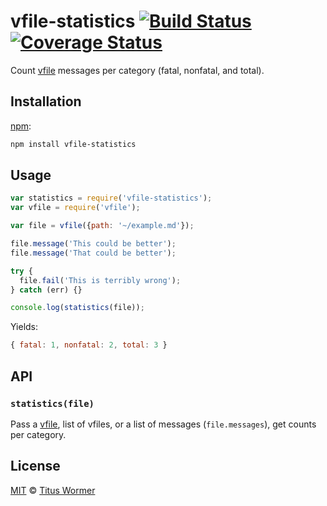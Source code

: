 # vfile-statistics [![Build Status][travis-badge]][travis] [![Coverage Status][codecov-badge]][codecov]

Count [vfile][] messages per category (fatal, nonfatal, and total).

## Installation

[npm][npm-install]:

```bash
npm install vfile-statistics
```

## Usage

```js
var statistics = require('vfile-statistics');
var vfile = require('vfile');

var file = vfile({path: '~/example.md'});

file.message('This could be better');
file.message('That could be better');

try {
  file.fail('This is terribly wrong');
} catch (err) {}

console.log(statistics(file));
```

Yields:

```js
{ fatal: 1, nonfatal: 2, total: 3 }
```

## API

### `statistics(file)`

Pass a [vfile][], list of vfiles, or a list of messages
(`file.messages`), get counts per category.

## License

[MIT][license] © [Titus Wormer][author]

<!-- Definitions -->

[travis-badge]: https://img.shields.io/travis/wooorm/vfile-statistics.svg

[travis]: https://travis-ci.org/wooorm/vfile-statistics

[codecov-badge]: https://img.shields.io/codecov/c/github/wooorm/vfile-statistics.svg

[codecov]: https://codecov.io/github/wooorm/vfile-statistics

[npm-install]: https://docs.npmjs.com/cli/install

[license]: LICENSE

[author]: http://wooorm.com

[vfile]: https://github.com/wooorm/vfile
